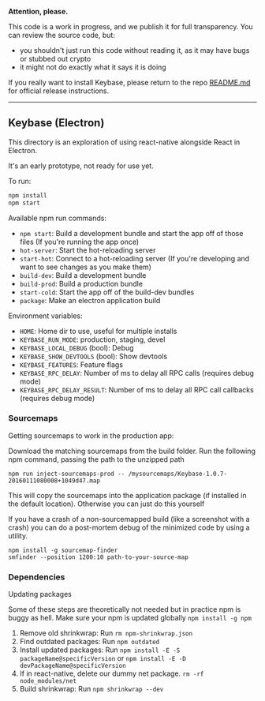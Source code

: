 
**Attention, please.**

This code is a work in progress, and we publish it for full transparency. You can review the source code, but:

 - you shouldn't just run this code without reading it, as it may have bugs or stubbed out crypto
 - it might not do exactly what it says it is doing

If you really want to install Keybase, please return to the repo [README.md](https://github.com/keybase/client/blob/master/README.md) for official release instructions.

----------

## Keybase (Electron)

This directory is an exploration of using react-native alongside React in Electron.

It's an early prototype, not ready for use yet.

To run:

```sh
npm install
npm start
```

Available npm run commands:

 - `npm start`: Build a development bundle and start the app off of those files (If you're running the app once)
 - `hot-server`: Start the hot-reloading server
 - `start-hot`: Connect to a hot-reloading server (If you're developing and want to see changes as you make them)
 - `build-dev`: Build a development bundle
 - `build-prod`: Build a production bundle
 - `start-cold`: Start the app off of the build-dev bundles
 - `package`: Make an electron application build

Environment variables:

 - `HOME`: Home dir to use, useful for multiple installs
 - `KEYBASE_RUN_MODE`: production, staging, devel
 - `KEYBASE_LOCAL_DEBUG` (bool): Debug
 - `KEYBASE_SHOW_DEVTOOLS` (bool): Show devtools
 - `KEYBASE_FEATURES`: Feature flags
 - `KEYBASE_RPC_DELAY`: Number of ms to delay all RPC calls (requires debug mode)
 - `KEYBASE_RPC_DELAY_RESULT`: Number of ms to delay all RPC call callbacks (requires debug mode)


### Sourcemaps

Getting sourcemaps to work in the production app:

Download the matching sourcemaps from the build folder. Run the following npm command, passing the path to the unzipped path

```
npm run inject-sourcemaps-prod -- /mysourcemaps/Keybase-1.0.7-20160111080008+1049d47.map
```

This will copy the sourcemaps into the application package (if installed in the default location). Otherwise you can just do this yourself

If you have a crash of a non-sourcemapped build (like a screenshot with a crash) you can do a post-mortem debug of the minimized code by using a utility.

```
npm install -g sourcemap-finder
smfinder --position 1200:10 path-to-your-source-map
```

### Dependencies

Updating packages

Some of these steps are theoretically not needed but in practice npm is buggy as hell. Make sure your npm is updated globally
```npm install -g npm```

1. Remove old shrinkwrap: Run ```rm npm-shrinkwrap.json```
2. Find outdated packages: Run ```npm outdated```
3. Install updated packages: Run ```npm install -E -S packageName@specificVersion``` or ```npm install -E -D devPackageName@specificVersion```
4. If in react-native, delete our dummy net package. ```rm -rf node_modules/net```
5. Build shrinkwrap: Run ```npm shrinkwrap --dev```

